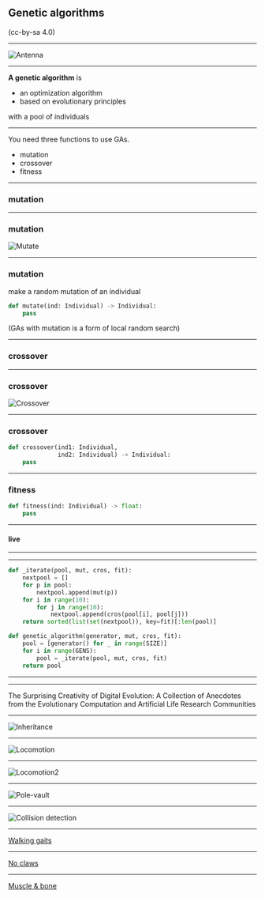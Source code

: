 ## Genetic algorithms

(cc-by-sa 4.0)

---

![Antenna](https://raw.githubusercontent.com/pgdr/talks/master/genetic/antenna.jpg)

---

**A genetic algorithm** is

* an optimization algorithm
* based on evolutionary principles

with a pool of individuals

---

You need three functions to use GAs.

* mutation
* crossover
* fitness

---
### mutation

---
### mutation

![Mutate](https://raw.githubusercontent.com/pgdr/talks/master/genetic/mutate.png)

---
### mutation


make a random mutation of an individual

```python
def mutate(ind: Individual) -> Individual:
    pass
```

(GAs with mutation is a form of local random search)

---
### crossover

---
### crossover

![Crossover](https://raw.githubusercontent.com/pgdr/talks/master/genetic/crossover.png)

---
### crossover


```python
def crossover(ind1: Individual,
              ind2: Individual) -> Individual:
    pass
```

---

### fitness

```python
def fitness(ind: Individual) -> float:
    pass
```

---

#### live

---

---
```python
def _iterate(pool, mut, cros, fit):
    nextpool = []
    for p in pool:
        nextpool.append(mut(p))
    for i in range(10):
        for j in range(10):
            nextpool.append(cros(pool[i], pool[j]))
    return sorted(list(set(nextpool)), key=fit)[:len(pool)]

def genetic_algorithm(generator, mut, cros, fit):
    pool = [generator() for _ in range(SIZE)]
    for i in range(GENS):
        pool = _iterate(pool, mut, cros, fit)
    return pool
```

---

---

The Surprising Creativity of Digital Evolution: A Collection of Anecdotes from
the Evolutionary Computation and Artificial Life Research Communities

---

![Inheritance](https://raw.githubusercontent.com/pgdr/talks/master/genetic/inheritance.png)

---

![Locomotion](https://raw.githubusercontent.com/pgdr/talks/master/genetic/locomotion.jpg)

---

![Locomotion2](https://raw.githubusercontent.com/pgdr/talks/master/genetic/locomotion2.jpg)

---

![Pole-vault](https://raw.githubusercontent.com/pgdr/talks/master/genetic/pole-vault.png)

---

![Collision detection](https://raw.githubusercontent.com/pgdr/talks/master/genetic/collision-detection.png)


---

[Walking gaits](https://youtu.be/H6OB1E8NsLw?list=PL5278ezwmoxQODgYB0hWnC0-Ob09GZGe2)

---

[No claws](https://youtu.be/_5Y1hSLhYdY?list=PL5278ezwmoxQODgYB0hWnC0-Ob09GZGe2)

---

[Muscle & bone](https://www.youtube.com/watch?v=z9ptOeByLA4&list=PL5278ezwmoxQODgYB0hWnC0-Ob09GZGe2&index=3)
